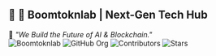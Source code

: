 ## 🚀 **🚀 Boomtoknlab | Next-Gen Tech Hub**
🌌 _"We Build the Future of AI & Blockchain."_  
![Boomtoknlab](https://your-cdn.com/boomtoknlab-banner.svg)
![GitHub Org](https://img.shields.io/badge/GitHub-Boomtoknlab-blue?style=flat&logo=github)
![Contributors](https://img.shields.io/github/contributors/Boomtoknlab/.github?color=cyan)
![Stars](https://img.shields.io/github/stars/Boomtoknlab/.github?style=social)
